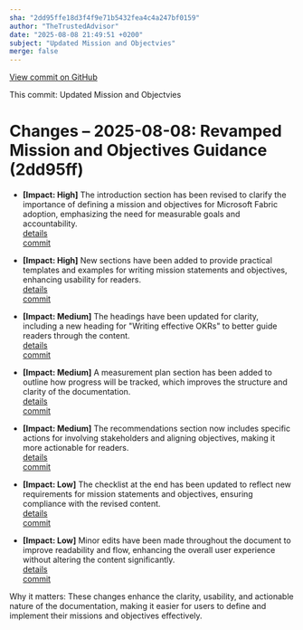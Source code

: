 ```yaml
---
sha: "2dd95ffe18d3f4f9e71b5432fea4c4a247bf0159"
author: "TheTrustedAdvisor"
date: "2025-08-08 21:49:51 +0200"
subject: "Updated Mission and Objectvies"
merge: false
---
```


[View commit on GitHub](https://github.com/TheTrustedAdvisor/FabricAdoptionFramework/commit/2dd95ffe18d3f4f9e71b5432fea4c4a247bf0159)

This commit: Updated Mission and Objectvies

# Changes – 2025-08-08: Revamped Mission and Objectives Guidance (2dd95ff)

- **[Impact: High]** The introduction section has been revised to clarify the importance of defining a mission and objectives for Microsoft Fabric adoption, emphasizing the need for measurable goals and accountability.  
   [details](/docs/about/changes/2025-08-08-updated-mission-and-objectives)  
   [commit](https://github.com/TheTrustedAdvisor/FabricAdoptionFramework/commit/2dd95ffe18d3f4f9e71b5432fea4c4a247bf0159)  

- **[Impact: High]** New sections have been added to provide practical templates and examples for writing mission statements and objectives, enhancing usability for readers.  
   [details](/docs/about/changes/2025-08-08-updated-mission-and-objectives)  
   [commit](https://github.com/TheTrustedAdvisor/FabricAdoptionFramework/commit/2dd95ffe18d3f4f9e71b5432fea4c4a247bf0159)  

- **[Impact: Medium]** The headings have been updated for clarity, including a new heading for "Writing effective OKRs" to better guide readers through the content.  
   [details](/docs/about/changes/2025-08-08-updated-mission-and-objectives)  
   [commit](https://github.com/TheTrustedAdvisor/FabricAdoptionFramework/commit/2dd95ffe18d3f4f9e71b5432fea4c4a247bf0159)  

- **[Impact: Medium]** A measurement plan section has been added to outline how progress will be tracked, which improves the structure and clarity of the documentation.  
   [details](/docs/about/changes/2025-08-08-updated-mission-and-objectives)  
   [commit](https://github.com/TheTrustedAdvisor/FabricAdoptionFramework/commit/2dd95ffe18d3f4f9e71b5432fea4c4a247bf0159)  

- **[Impact: Medium]** The recommendations section now includes specific actions for involving stakeholders and aligning objectives, making it more actionable for readers.  
   [details](/docs/about/changes/2025-08-08-updated-mission-and-objectives)  
   [commit](https://github.com/TheTrustedAdvisor/FabricAdoptionFramework/commit/2dd95ffe18d3f4f9e71b5432fea4c4a247bf0159)  

- **[Impact: Low]** The checklist at the end has been updated to reflect new requirements for mission statements and objectives, ensuring compliance with the revised content.  
   [details](/docs/about/changes/2025-08-08-updated-mission-and-objectives)  
   [commit](https://github.com/TheTrustedAdvisor/FabricAdoptionFramework/commit/2dd95ffe18d3f4f9e71b5432fea4c4a247bf0159)  

- **[Impact: Low]** Minor edits have been made throughout the document to improve readability and flow, enhancing the overall user experience without altering the content significantly.  
   [details](/docs/about/changes/2025-08-08-updated-mission-and-objectives)  
   [commit](https://github.com/TheTrustedAdvisor/FabricAdoptionFramework/commit/2dd95ffe18d3f4f9e71b5432fea4c4a247bf0159)  

Why it matters: These changes enhance the clarity, usability, and actionable nature of the documentation, making it easier for users to define and implement their missions and objectives effectively.
